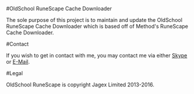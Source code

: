 #OldSchool RuneScape Cache Downloader

The sole purpose of this project is to maintain and update the OldSchool RuneScape Cache Downloader which is based off of Method's RuneScape Cache Downloader. 

#Contact

If you wish to get in contact with me, you may contact me via either [Skype](skype:SapphirusBeryl) or [E-Mail](sapphirus@azorium.net).

#Legal

OldSchool RuneScape is copyright Jagex Limited 2013-2016.